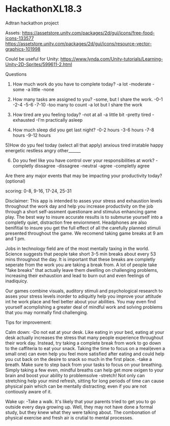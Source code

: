 # HackathonXL18.3
Adtran hackathon project

Assets:
https://assetstore.unity.com/packages/2d/gui/icons/free-food-icons-133577 https://assetstore.unity.com/packages/2d/gui/icons/resource-vector-graphics-101998 

Could be useful for Unity: 
https://www.lynda.com/Unity-tutorials/Learning-Unity-2D-Sprites/599611-2.html

Questions 
1) How much work do you have to complete today?
-a lot 
-moderate
-some
-a little
-none

2) How many tasks are assigned to you?
-some, but I share the work.
-0-1
-2-4
-5-6
-7-10
-too many to count
-a lot but I share the work 

3) How tired are you feeling today?
-not at all
-a little bit
-pretty tired
-exhausted
-I'm practically asleep

4) How much sleep did you get last night?
-0-2 hours
-3-6 hours
-7-8 hours
-9-12 hours

5)How do ypu feel today (select all that apply) 
anxious
tired
irratable
happy
energetic
restless
angry
other______

6) Do you feel like you have control over your responsibilities at work?
-completly dissagree
-dissagree
-neutral
-agree
-completly agree

Are there any major events that may be impacting your productivity today? (optional) 

scoring: 0-8, 9-16, 17-24, 25-31


Disclaimer: This app is intended to asses your stress and exhaustion levels throughout the work day and help you increase productivity on the job through a short self-assment questionare and stimulus enhancing game play. The best way to insure accurate results is to submurse yourself into a completly quiet, distraction free enviornment. Headphones are also benifitial to insure you get the full effect of all the carefully planned stimuli presented throughout the game. We recomend taking game breaks at 9 am and 1 pm.

Jobs in technology field are of the most mentally taxing in the world. Science suggests that people take short 3-5 min breaks about every 53 mins throughout the day. It is important that these breaks are completly seperate from the work you are taking a break from. A lot of people take "fake breaks" that actually leave them dwelling on challenging problems, increasing their exhaustion and lead to burn out and even feelings of inadiquicy. 

Our games combine visuals, auditory stimuli and psychological research to asses your stress levels inorder to adiquitly help you improve your attitude int he work place and feel better about your abilities. You may even find yourself acomplishing a greater deal of mindful work and solving problems that you may normally find challenging. 


Tips for improvement:

Calm down:
-Do not eat at your desk. Like eating in your bed, eating at your desk actually increases the stress that many people experience throughout their work day. Instead, try taking a complete break from work to go down to the caffiteria to eat your snack. Taking the time to focus on a meal(even a small one) can even help you feel more satisfied after eating and could help you cut back on the desire to snack so much in the first place.
-take a breath. Make sure to step back from your tasks to focus on your breathing. Simply taking a few even, mindful breaths can help get more oxigen to your brain and boost your ability to problemsolve 
-stretch! Not only can stretching help your mind refresh, sitting for long periods of time can cause physical pain which can be mentally distracting; even if you are not contiously aware of it. 

Wake up:
-Take a walk. It's likely that your parents tried to get you to go outside every daya growing up. Well, they may not have done a formal study, but they knew what they were talking about. The combonation of physical exercise and fresh air is crutial to mental processes.  

